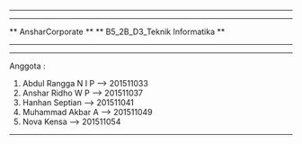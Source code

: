 *************************************************************
*************************************************************
**                     AnsharCorporate                     **
**               B5_2B_D3_Teknik Informatika               **
*************************************************************
*************************************************************

Anggota :
1. Abdul Rangga N I P --> 201511033
2. Anshar Ridho W P   --> 201511037
3. Hanhan Septian     --> 201511041
4. Muhammad Akbar A   --> 201511049
5. Nova Kensa         --> 201511054

*************************************************************